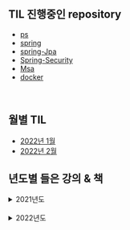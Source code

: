 ## TIL 진행중인 repository
- [ps](https://github.com/ssj9398/ps)
- [spring](https://github.com/ssj9398/SpringPractice)
- [spring-Jpa](https://github.com/ssj9398/SpringBoot-Jpa)
- [Spring-Security](https://github.com/ssj9398/Spring-Security)
- [Msa](https://github.com/ssj9398/Spring-Cloud-Microservices-Architecture)
- [docker](https://github.com/ssj9398/docker)

</br>

## 월별 TIL
- [2022년 1월](https://github.com/ssj9398/TIL/tree/main/2022-01)
- [2022년 2월](https://github.com/ssj9398/TIL/tree/main/2022-02)

## 년도별 들은 강의 & 책
<details markdown="1">
<summary>2021년도</summary>
- https://ssj9398.github.io/study-Site/html/2021.html
</details>
</br>
<details markdown="1">
<summary>2022년도</summary>
- 
</details>
